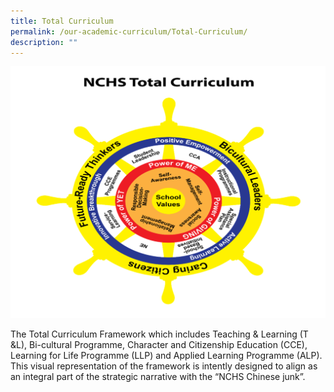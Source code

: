 ```yaml
---
title: Total Curriculum
permalink: /our-academic-curriculum/Total-Curriculum/
description: ""
---
```

![](/images/Total%20Curriculum%20Pic.png)

The Total Curriculum Framework which includes Teaching & Learning (T &L), Bi-cultural Programme, Character and Citizenship Education (CCE), Learning for Life Programme (LLP) and Applied Learning Programme (ALP). This visual representation of the framework is intently designed to align as an integral part of the strategic narrative with the “NCHS Chinese junk”.